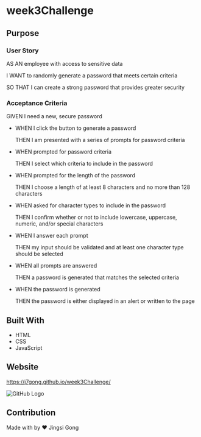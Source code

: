 # **week3Challenge**

## **Purpose**

### **User Story**

AS AN employee with access to sensitive data

I WANT to randomly generate a password that meets certain criteria

SO THAT I can create a strong password that provides greater security

### **Acceptance Criteria**

GIVEN I need a new, secure password

* WHEN I click the button to generate a password

    THEN I am presented with a series of prompts for password criteria
* WHEN prompted for password criteria

    THEN I select which criteria to include in the password
* WHEN prompted for the length of the password

    THEN I choose a length of at least 8 characters and no more than 128 characters
* WHEN asked for character types to include in the password

    THEN I confirm whether or not to include lowercase, uppercase, numeric, and/or special characters
* WHEN I answer each prompt

    THEN my input should be validated and at least one character type should be selected
* WHEN all prompts are answered

    THEN a password is generated that matches the selected criteria
* WHEN the password is generated

    THEN the password is either displayed in an alert or written to the page

## **Built With**
* HTML
* CSS
* JavaScript

## **Website**
https://j7gong.github.io/week3Challenge/

![GitHub Logo](/assets/images/webImage.JPG)

## **Contribution** 

Made with by ❤️ Jingsi Gong

